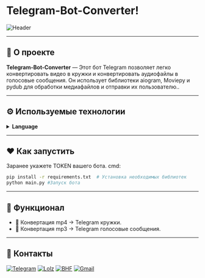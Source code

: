 # Telegram-Bot-Converter!

![Header](https://nztcdn.com/files/20021436-1a57-4218-bcc2-56b534f67ee3.webp)


---

## 🖤 О проекте

**Telegram-Bot-Converter** — Этот бот Telegram позволяет легко конвертировать видео в кружки и конвертировать аудиофайлы в голосовые сообщения. Он использует библиотеки aiogram, Moviepy и pydub для обработки медиафайлов и отправки их пользователю..

---

## ⚙️ Используемые технологии

<details>
  <summary><strong>Language</strong></summary>
  <br>
  
![Python](https://img.shields.io/badge/Python-%23000000.svg?style=for-the-badge&logo=python&logoColor=white)

  <br>
</details>

---

## ♥️ Как запустить
Заранее укажете TOKEN вашего бота.
cmd:

   ```bash
  pip install -r requirements.txt  # Установка необходимых библиотек
  python main.py #Запуск бота
  ```
---

## 🖤 Функционал

- 💨 Конвертация mp4 -> Telegram кружки.
- 💨 Конвертация mp3 -> Telegram голосовые сообщения.
---

## 🖤 Контакты

[![Telegram](https://img.shields.io/badge/-Telegram-black?style=for-the-badge&logo=telegram&logoColor=white)](https://t.me/klintxxxgod)  [![Lolz](https://img.shields.io/badge/-Lolz%20Team-black?style=for-the-badge&logo=data:image/png;base64,iVBORw0KGgoAAAANSUhEUgAAABAAAAAQCAYAAAAf8/9hAAAABHNCSVQICAgIfAhkiAAAAFdJREFUOI3FkjEOgkAQRc/CoFAEmf4SzkIkg1UkfsAdKNFBOkEEVnMkr1SBBSgUtqtUKV9jeBGwrvE3d+7s3TeAH5GgdYBGSCYJ1ASowm5YAz5voFrOh6oP/poM14wHdAe2Bi4OjsMUyccxPB3bs6Dn8AMhRWLZLeQKkwAAAABJRU5ErkJggg==&logoColor=white)](https://lolz.live/klintxxxgod/)  [![BHF](https://img.shields.io/badge/-BHF-black?style=for-the-badge&logo=matrix&logoColor=white)](https://bhf.pro/members/545192/)  [![Gmail](https://img.shields.io/badge/-Gmail-black?style=for-the-badge&logo=gmail&logoColor=white)](mailto:owner.klint@gmail.com)
